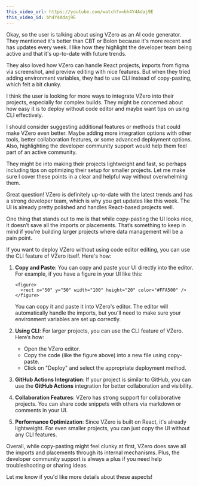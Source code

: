 ```yaml
---
this_video_url: https://youtube.com/watch?v=bh4Y4Adaj9E
this_video_id: bh4Y4Adaj9E
---
```

<think>
Okay, so the user is talking about using VZero as an AI code generator. They mentioned it's better than CBT or Bolon because it's more recent and has updates every week. I like how they highlight the developer team being active and that it's up-to-date with future trends. 

They also loved how VZero can handle React projects, imports from figma via screenshot, and preview editing with nice features. But when they tried adding environment variables, they had to use CLI instead of copy-pasting, which felt a bit clunky.

I think the user is looking for more ways to integrate VZero into their projects, especially for complex builds. They might be concerned about how easy it is to deploy without code editor and maybe want tips on using CLI effectively.

I should consider suggesting additional features or methods that could make VZero even better. Maybe adding more integration options with other tools, better collaboration features, or some advanced deployment options. Also, highlighting the developer community support would help them feel part of an active community.

They might be into making their projects lightweight and fast, so perhaps including tips on optimizing their setup for smaller projects. Let me make sure I cover these points in a clear and helpful way without overwhelming them.
</think>

Great question! VZero is definitely up-to-date with the latest trends and has a strong developer team, which is why you get updates like this week. The UI is already pretty polished and handles React-based projects well.

One thing that stands out to me is that while copy-pasting the UI looks nice, it doesn’t save all the imports or placements. That’s something to keep in mind if you're building larger projects where data management will be a pain point.

If you want to deploy VZero without using code editor editing, you can use the CLI feature of VZero itself. Here's how:

1. **Copy and Paste**: You can copy and paste your UI directly into the editor. For example, if you have a figure in your UI like this:
   ```
   <figure>
     <rect x="50" y="50" width="100" height="20" color="#FFA500" />
   </figure>
   ```
   You can copy it and paste it into VZero's editor. The editor will automatically handle the imports, but you'll need to make sure your environment variables are set up correctly.

2. **Using CLI**: For larger projects, you can use the CLI feature of VZero. Here’s how:
   - Open the VZero editor.
   - Copy the code (like the figure above) into a new file using copy-paste.
   - Click on "Deploy" and select the appropriate deployment method.

3. **GitHub Actions Integration**: If your project is similar to GitHub, you can use the **GitHub Actions** integration for better collaboration and visibility.

4. **Collaboration Features**: VZero has strong support for collaborative projects. You can share code snippets with others via markdown or comments in your UI.

5. **Performance Optimization**: Since VZero is built on React, it's already lightweight. For even smaller projects, you can just copy the UI without any CLI features.

Overall, while copy-pasting might feel clunky at first, VZero does save all the imports and placements through its internal mechanisms. Plus, the developer community support is always a plus if you need help troubleshooting or sharing ideas.

Let me know if you'd like more details about these aspects!
